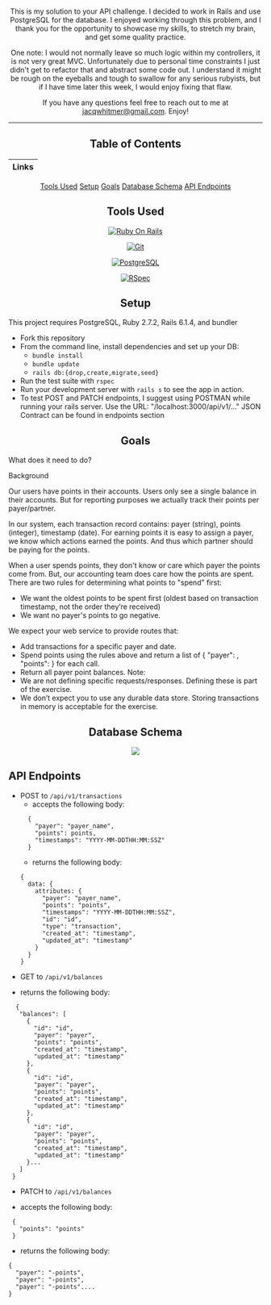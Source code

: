 <div align="center">

<br>

  This is my solution to your API challenge. I decided to work in Rails and use PostgreSQL for the database. I enjoyed working through this problem, and I thank you for the opportunity to showcase my skills, to stretch my brain, and get some quality practice.

  One note: I would not normally leave so much logic within my controllers, it is not very great MVC. Unfortunately due to personal time constraints I just didn't get to refactor that and abstract some code out. I understand it might be rough on the eyeballs and tough to swallow for any serious rubyists, but if I have time later this week, I would enjoy fixing that flaw.

  If you have any questions feel free to reach out to me at jacqwhitmer@gmail.com. Enjoy!

---

## Table of Contents
|Links
|--- |
[Tools Used](#tools-used)
[Setup](#setup)
[Goals](#goals)
[Database Schema](#database-schema)
[API Endpoints](#api-endpoints)


## Tools Used

[<img alt="Ruby On Rails" src="https://img.shields.io/badge/RubyOnRails-flat--square?logo=ruby-on-rails&style=for-the-badge&color=black"/>](https://rubyonrails.org/)

[<img alt="Git" src="https://img.shields.io/badge/Git-flat--square?logo=git&style=for-the-badge&color=black"/>](https://git-scm.com/book/en/v2/Getting-Started-First-Time-Git-Setup)

[<img alt="PostgreSQL" src ="https://img.shields.io/badge/PostgreSQL-flat--square?logo=postgresql&style=for-the-badge&color=black"/>](https://www.postgresql.org/)

[<img alt="RSpec" src ="https://img.shields.io/badge/RSpec-flat--square?logo=rspec&style=for-the-badge&color=black"/>](https://github.com/rspec/rspec-rails)

</div>

<div align="center">

## Setup

</div>


  This project requires PostgreSQL, Ruby 2.7.2, Rails 6.1.4, and bundler

  * Fork this repository
  * From the command line, install dependencies and set up your DB:
      * `bundle install`
      * `bundle update`
      * `rails db:{drop,create,migrate,seed}`
  * Run the test suite with `rspec`
  * Run your development server with `rails s` to see the app in action.
  * To test POST and PATCH endpoints, I suggest using POSTMAN while running your rails server. Use the URL: "/localhost:3000/api/v1/..." JSON Contract can be found in endpoints section


<div align="center">

## Goals

</div>

What does it need to do?

Background

Our users have points in their accounts. Users only see a single balance in their accounts. But for reporting purposes we actually track their points per payer/partner.

In our system, each transaction record contains: payer (string), points (integer), timestamp (date). For earning points it is easy to assign a payer, we know which actions earned the points. And thus which partner should be paying for the points.

When a user spends points, they don't know or care which payer the points come from. But, our accounting team does care how the points are spent. There are two rules for determining what points to "spend" first:
- We want the oldest points to be spent first (oldest based on transaction timestamp, not the order they’re received)
- We want no payer's points to go negative.

We expect your web service to provide routes that:
- Add transactions for a specific payer and date.
- Spend points using the rules above and return a list of { "payer": <string>, "points": <integer> } for each call.
- Return all payer point balances.
Note:
- We are not defining specific requests/responses. Defining these is part of the exercise.
- We don’t expect you to use any durable data store. Storing transactions in memory is acceptable for the exercise.

<div align="center">

## Database Schema

<img src="https://user-images.githubusercontent.com/78382113/148159378-1c7e9d00-2dc4-411a-8bdd-6d657999ce97.png">

</div>


## API Endpoints

<div align="left">

* POST to `/api/v1/transactions`
  - accepts the following body:
  ```
    {
      "payer": "payer_name",
      "points": points,
      "timestamps": "YYYY-MM-DDTHH:MM:SSZ"
    }
  ```
  - returns the following body:
  ```
  {
    data: {
      attributes: {
        "payer": "payer_name",
        "points": "points",
        "timestamps": "YYYY-MM-DDTHH:MM:SSZ",
        "id": "id",
        "type": "transaction",
        "created_at": "timestamp",
        "updated_at": "timestamp"
      }
    }
  }
  ```
* GET to `/api/v1/balances`
 - returns the following body:
 ```
   {
    "balances": [
      {
        "id": "id",
        "payer": "payer",
        "points": "points",
        "created_at": "timestamp",
        "updated_at": "timestamp"
      },
      {
        "id": "id",
        "payer": "payer",
        "points": "points",
        "created_at": "timestamp",
        "updated_at": "timestamp"
      },
      {
        "id": "id",
        "payer": "payer",
        "points": "points",
        "created_at": "timestamp",
        "updated_at": "timestamp"
      }...
    ]
  }
 ```

 * PATCH to `/api/v1/balances`
 - accepts the following body:
 ```
  {
    "points": "points"
  }
 ```

 - returns the following body:
 ```
 {
   "payer": "-points",
   "payer": "-points",
   "payer": "-points"....
 }
 ```
 </div>
